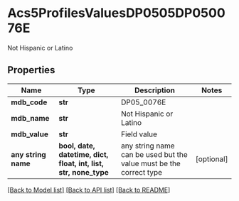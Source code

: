 # Acs5ProfilesValuesDP0505DP050076E

Not Hispanic or Latino

## Properties
Name | Type | Description | Notes
------------ | ------------- | ------------- | -------------
**mdb_code** | **str** | DP05_0076E | 
**mdb_name** | **str** | Not Hispanic or Latino | 
**mdb_value** | **str** | Field value | 
**any string name** | **bool, date, datetime, dict, float, int, list, str, none_type** | any string name can be used but the value must be the correct type | [optional]

[[Back to Model list]](../README.md#documentation-for-models) [[Back to API list]](../README.md#documentation-for-api-endpoints) [[Back to README]](../README.md)


